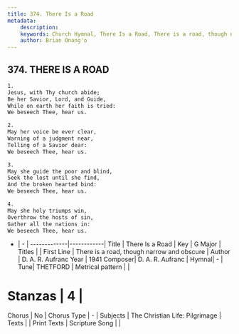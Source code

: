 ```yaml
---
title: 374. There Is a Road
metadata:
    description: 
    keywords: Church Hymnal, There Is a Road, There is a road, though narrow and obscure, 
    author: Brian Onang'o
---
```



## 374. THERE IS A ROAD

```txt
1.
Jesus, with Thy church abide;
Be her Savior, Lord, and Guide,
While on earth her faith is tried:
We beseech Thee, hear us.

2.
May her voice be ever clear,
Warning of a judgment near,
Telling of a Savior dear:
We beseech Thee, hear us.

3.
May she guide the poor and blind,
Seek the lost until she find,
And the broken hearted bind:
We beseech Thee, hear us.

4.
May she holy triumps win,
Overthrow the hosts of sin,
Gather all the nations in:
We beseech Thee, hear us.
```

- |   -  |
-------------|------------|
Title | There Is a Road |
Key | G Major |
Titles |  |
First Line | There is a road, though narrow and obscure |
Author | D. A. R. Aufranc
Year | 1941
Composer| D. A. R. Aufranc |
Hymnal|  - |
Tune| THETFORD |
Metrical pattern | |
# Stanzas | 4 |
Chorus | No |
Chorus Type | - |
Subjects | The Christian Life: Pilgrimage |
Texts |  |
Print Texts | 
Scripture Song |  |
  
